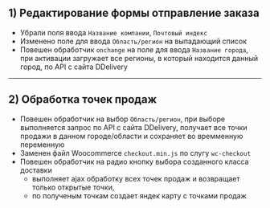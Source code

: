 ## 1) Редактирование формы отправление заказа
 * Убрали поля ввода `Название компании`, `Почтовый индекс`
 * Изменено поле для ввода `Область/регион` на выпадающий список
 * Повешен обработчик `onchange` на поле для ввода `Название города`, при активации загружает все регионы, в который находится данный город, по API с сайта DDelivery

---

## 2) Обработка точек продаж
 * Повешен обработчик на выбор `Область/регион`, при выборе выполняется запрос по API с сайта DDelivery, получает все точки продажи в данном городе/области и сохраняет во времменную переменную
 * Заменен файл Woocommerce `checkout.min.js` по слугу `wc-checkout`
 * Повешен обработчик на радио кнопку выбора созданного класса доставки
 	+ выполняет ajax обработку всех точек продаж и возвращает только открытые точки,
 	+ по полученым точкам создает яндек карту с точками продаж
